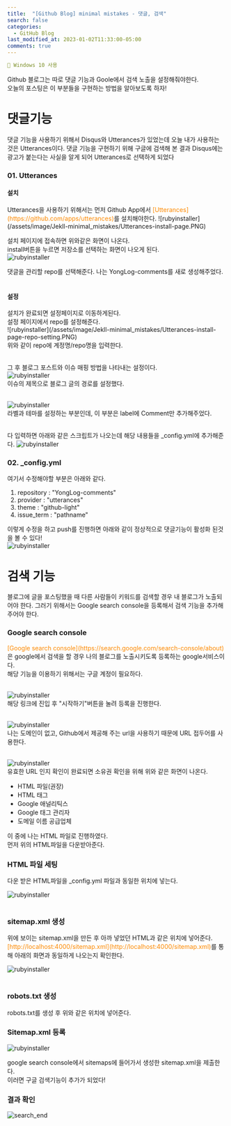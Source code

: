 ```yaml
---
title:  "[Github Blog] minimal mistakes - 댓글, 검색"
search: false
categories: 
  - GitHub Blog
last_modified_at: 2023-01-02T11:33:00-05:00
comments: true 
---
```

```yaml
📌 Windows 10 사용
```
<!--
블럭 사용법
 ```yaml
```
!-->

<!-- 
[Ruby install](https://rubyinstaller.org/downloads/) 하이퍼 링크
![rubyinstaller](/assets/image/Jekll-minimal_mistakes/rubyinstaller.PNG) 이미지
<mark style='background-color: #fff5b1'>...</mark><br> 형광팬처리
--> 

  Github 블로그는 따로 댓글 기능과 Goole에서 검색 노출을 설정해줘야한다.<br>
  오늘의 포스팅은 이 부분들을 구현하는 방법을 알아보도록 하자!<br>

<h1>댓글기능</h1>
 댓글 기능을 사용하기 위해서 Disqus와 Utterances가 있었는데 오늘 내가 사용하는 것은 Utterances이다. 댓글 기능을 구현하기 위해 구글에 검색해 본 결과 Disqus에는 광고가 붙는다는 사실을 알게 되어 Utterances로 선택하게 되었다<br>
<h3>01. Utterances</h3>
 <h4>설치</h4>
  Utterances을 사용하기 위해서는 먼저 Github App에서 <span style="color:#fd8900"> [Utterances](https://github.com/apps/utterances)</span>를 설치해야한다.
  ![rubyinstaller](/assets/image/Jekll-minimal_mistakes/Utterances-install-page.PNG)<br>

  설치 페이지에 접속하면 위와같은 화면이 나온다. <br>
  install버튼을 누르면 저장소를 선택하는 화면이 나오게 된다. <br>
   ![rubyinstaller](/assets/image/Jekll-minimal_mistakes/Utterances-install-page-repo.PNG) <br>

   댓글을 관리할 repo를 선택해준다. 나는 YongLog-comments를 새로 생성해주었다.<br><br>

   <h4>설정</h4>
   설치가 완료되면 설정페이지로 이동하게된다.<br>
   설정 페이지에서 repo를 설정해준다.<br>
   ![rubyinstaller](/assets/image/Jekll-minimal_mistakes/Utterances-install-page-repo-setting.PNG) <br>
   위와 같이 repo에 계정명/repo명을 입력한다.<br><br>

   그 후 블로그 포스트와 이슈 매핑 방법을 나타내는 설정이다.<br>
  ![rubyinstaller](/assets/image/Jekll-minimal_mistakes/Utterances-install-page-repo-mapping.PNG)<br>
  이슈의 제목으로 블로그 글의 경로를 설정했다.<br><br>

  ![rubyinstaller](/assets/image/Jekll-minimal_mistakes/Utterances-install-page-repo-label.PNG)<br>
  라벨과 테마를 설정하는 부분인데, 이 부분은 label에 Comment만 추가해주었다.<br><br>

  다 입력하면 아래와 같은 스크립트가 나오는데 해당 내용들을 _config.yml에 추가해준다.
   ![rubyinstaller](/assets/image/Jekll-minimal_mistakes/Utterances-install-page-repo-end.PNG)<br>
   
<h3>02. _config.yml</h3>
 여기서 수정해야할 부분은 아래와 같다.<br>

 1. repository : "YongLog-comments"
 2. provider : "utterances" 
 3. theme : "github-light"
 4. issue_term : "pathname"

 이렇게 수정을 하고 push를 진행하면 아래와 같이 정상적으로 댓글기능이 활성화 된것을 볼 수 있다!<br>
 ![rubyinstaller](/assets/image/Jekll-minimal_mistakes/Utterances-install-page-comment.PNG)<br>

<h1>검색 기능</h1>
블로그에 글을 포스팅했을 때 다른 사람들이 키워드를 검색할 경우 내 블로그가 노출되어야 한다. 그러기 위해서는 Google search console을 등록해서 검색 기능을 추가해 주어야 한다.<br>

  <h3>Google search console</h3>
  <span style="color:#fd8900">[Google search console](https://search.google.com/search-console/about)</span>은 google에서 검색을 할 경우 나의 블로그를 노출시키도록 등록하는 google서비스이다.<br>
  해당 기능을 이용하기 위해서는 구글 계정이 필요하다.<br><br>

  ![rubyinstaller](/assets/image/Jekll-minimal_mistakes/Google_search_console-start.PNG)<br>
  해당 링크에 진입 후 "시작하기"버튼을 눌려 등록을 진행한다.<br><br>

  ![rubyinstaller](/assets/image/Jekll-minimal_mistakes/Google_search_console-step1.PNG)<br>
  나는 도메인이 없고, Github에서 제공해 주는 url을 사용하기 때문에 URL 접두어를 사용한다.<br><br>

  ![rubyinstaller](/assets/image/Jekll-minimal_mistakes/Google_search_console-step2.PNG)<br>
  유효한 URL 인지 확인이 완료되면 소유권 확인을 위해 위와 같은 화면이 나온다.
- HTML 파일(권장)
- HTML 태그
- Google 애널리틱스
- Google 태그 관리자
- 도메일 이름 공급업체

이 중에 나는 HTML 파일로 진행하였다.<br>
먼저 위의 HTML파일을 다운받아준다.<br>

<h3>HTML 파일 세팅</h3>
  다운 받은 HTML파일을 _config.yml 파일과 동일한 위치에 넣는다.<br>

  ![rubyinstaller](/assets/image/Jekll-minimal_mistakes/Google_search_console-step3.PNG)<br><br>

<h3>sitemap.xml 생성</h3>
<script src="https://gist.github.com/heui-yong/e1be0a648c7e77a6a8ec4a60eb157d87.js"></script>
위에 보이는 sitemap.xml을 만든 후 아까 넣었던 HTML과 같은 위치에 넣어준다.<br>
<span style="color:#fd8900">[http://localhost:4000/sitemap.xml](http://localhost:4000/sitemap.xml)</span>를 통해 아래의 화면과 동일하게 나오는지 확인한다.

![rubyinstaller](/assets/image/Jekll-minimal_mistakes/Google_search_console-step4.PNG)<br><br>

<h3>robots.txt 생성</h3>
<script src="https://gist.github.com/heui-yong/926743e1b8a651e4195e21aa6be5a95e.js"></script>
robots.txt를 생성 후 위와 같은 위치에 넣어준다.

<h3>Sitemap.xml 등록</h3>

![rubyinstaller](/assets/image/Jekll-minimal_mistakes/Google_search_console-step5.PNG)

google search console에서 sitemaps에 들어가서 생성한 sitemap.xml을 제출한다.<br>
이러면 구글 검색기능이 추가가 되었다! 

<h3>결과 확인</h3>

![search_end](/assets/image/Jekll-minimal_mistakes/search_end.PNG)
    




